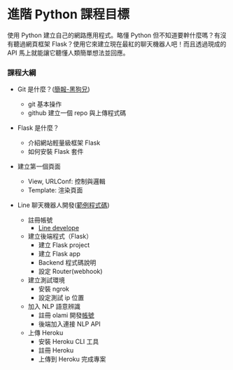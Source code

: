 # 進階 Python 課程目標

使用 Python 建立自己的網路應用程式。略懂 Python 但不知道要幹什麼嗎？有沒有聽過網頁框架 Flask？使用它來建立現在最紅的聊天機器人吧！而且透過現成的 API 馬上就能讓它聽懂人類簡單想法並回應。


### 課程大綱

+ Git 是什麼？([簡報-黑狗兄](https://slides.aweimeow.tw/nccu-git/))
    + git 基本操作
    + github 建立一個 repo 與上傳程式碼

+ Flask 是什麼？
    + 介紹網站輕量級框架 Flask
    + 如何安裝 Flask 套件
    
+ 建立第一個頁面
    + View, URLConf: 控制與邏輯
    + Template: 渲染頁面

+ Line 聊天機器人開發([範例程式碼](https://github.com/adrianliaw/CCUPY-linebot))
    + 註冊帳號
        - [Line develope](https://developers.line.me/)
    + 建立後端程式（Flask）
        - 建立 Flask project
        - 建立 Flask app
        - Backend 程式碼說明
        - 設定 Router(webhook)
    + 建立測試環境
        - 安裝 ngrok
        - 設定測試 ip 位置
    + 加入 NLP 語意辨識
        - 註冊 olami 開發[帳號](https://tw.olami.ai/open/website/login/login_show)
        - 後端加入連接 NLP API
    + 上傳 Heroku
        - 安裝 Heroku CLI 工具
        - 註冊 Heroku
        - 上傳到 Heroku 完成專案
